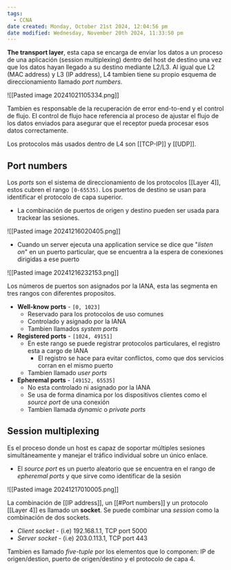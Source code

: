 ```yaml
---
tags:
  - CCNA
date created: Monday, October 21st 2024, 12:04:56 pm
date modified: Wednesday, November 20th 2024, 11:33:50 pm
---
```

**The transport layer**, esta capa se encarga de enviar los datos a un proceso de una aplicación (session multiplexing) dentro del host de destino una vez que los datos hayan llegado a su destino mediante L2/L3. Al igual que L2 (MAC address) y L3 (IP address), L4 tambien tiene su propio esquema de direccionamiento llamado _port numbers_.

![[Pasted image 20241021105334.png]]

Tambien es responsable de la recuperación de error end-to-end y el control de flujo. El control de flujo hace referencia al proceso de ajustar el flujo de los datos enviados para asegurar que el receptor pueda procesar esos datos correctamente.

Los protocolos más usados dentro de L4 son [[TCP-IP]] y [[UDP]].
## Port numbers 
Los _ports_ son el sistema de direccionamiento de los protocolos [[Layer 4]], estos cubren el rango `[0-65535)`. Los puertos de destino se usan para identificar el protocolo de capa superior. 
- La combinación de puertos de origen y destino pueden ser usada para trackear las sesiones.

![[Pasted image 20241216020405.png]]
- Cuando un server ejecuta una application service se dice que "_listen on_" en un puerto particular, que se encuentra a la espera de conexiones dirigidas a ese puerto 

![[Pasted image 20241216232153.png]]

Los números de puertos son asignados por la IANA, esta las segmenta en tres rangos con diferentes propositos. 
- **Well-know ports** - `[0, 1023]`
	- Reservado para los protocolos de uso comunes 
	- Controlado y asignado por la IANA 
	- Tambien llamados _system ports_
- **Registered ports** - `[1024, 49151]`
	- En este rango se puede registrar protocolos particulares, el registro esta a cargo de IANA 
		- El registro se hace para evitar conflictos, como que dos servicios corran en el mismo puerto 
	- Tambien llamado _user ports_
- **Epheremal ports** - `[49152, 65535]`
	- No esta controlado ni asignado por la IANA 
	- Se usa de forma dinamica por los dispositivos clientes como el _source port_ de una conexión 
	- Tambien llamada _dynamic_ o _private ports_


## Session multiplexing 
Es el proceso donde un host es capaz de soportar múltiples sesiones simultáneamente y manejar el tráfico individual sobre un único enlace. 
- El _source port_ es un puerto aleatorio que se encuentra en el rango de _epheremal ports_ y que sirve como identificar de la sesión 

![[Pasted image 20241217010005.png]]

La combinación de [[IP address]], un [[#Port numbers]] y un protocolo [[Layer 4]] es llamado un **socket**. Se puede combinar una _session_ como la combinación de dos sockets.
- _Client socket_ - (i.e) 192.168.1.1, TCP port 5000
- _Server socket_ - (i.e) 203.0.113.1, TCP port 443 

Tambien es llamado _five-tuple_ por los elementos que lo componen: IP de origen/destion, puerto de origen/destino y el protocolo de capa 4. 

